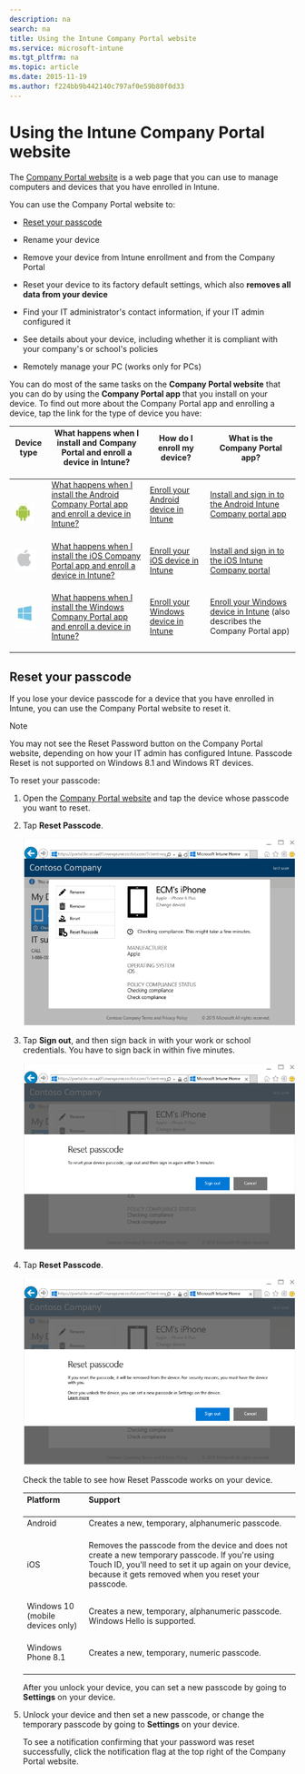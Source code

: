 ```yaml
---
description: na
search: na
title: Using the Intune Company Portal website
ms.service: microsoft-intune
ms.tgt_pltfrm: na
ms.topic: article
ms.date: 2015-11-19
ms.author: f224bb9b442140c797af0e59b80f0d33
---
```

# Using the Intune Company Portal website
The [Company Portal website](http://portal.manage.microsoft.com) is a web page that you can use to manage computers and devices that you have enrolled in Intune.

You can use the Company Portal website  to:

- [Reset your passcode](#BKMK_iwp_reset_passcode)

- Rename your device

- Remove your device from Intune enrollment and from the Company Portal

- Reset your device to its factory default settings, which also  **removes all data from your device**

- Find your IT administrator's contact information, if your IT admin configured it

- See details about your device, including whether it is compliant with your company's or school's policies

- Remotely manage your PC (works only for PCs)

You can do most of the same tasks on the **Company Portal website** that you can do by using the **Company Portal app** that you install on your device. To find out more about the Company Portal app and enrolling a device, tap the link for the type of device you have:

|Device type <br /> <br />|What happens when I install and Company Portal and enroll a device in Intune? <br /> <br />|How do I enroll my device? <br /> <br />|What is the Company Portal app? <br /> <br />|
|---------------|---------------------------------------------------------------------------------|------------------------------|-----------------------------------|
| <br /> <br />![](../Image/Enroll-Android_logo.JPG) <br /> <br />|[What happens when I install the Android Company Portal app and enroll a device in Intune?](http://technet.microsoft.com/library/mt502762.aspx#BKMK_andr_what_happs_add) <br /> <br />|[Enroll your Android device in Intune](http://technet.microsoft.com/library/mt502762.aspx#BKMK_andr_enroll_devc) <br /> <br />|[Install and sign in to the Android Intune Company portal app](http://technet.microsoft.com/library/mt502762.aspx#BKMK_andr_install_cp_app) <br /> <br />|
|![](../Image/Enroll-Apple_logo.JPG) <br /> <br />|[What happens when I install the iOS Company Portal app and enroll a device in Intune?](http://technet.microsoft.com/library/mt598622.aspx#BKMK_ios_what_happ_enroll) <br /> <br />|[Enroll your iOS device in Intune](http://technet.microsoft.com/library/mt598622.aspx#BKMK_ios_enroll_your_device) <br /> <br />|[Install and sign in to the iOS Intune Company portal](http://technet.microsoft.com/library/mt598622.aspx#BKMK_ios_signin_cp) <br /> <br />|
|![](../Image/Enroll-windows_logo.JPG) <br /> <br />|[What happens when I install the Windows Company Portal app and enroll a device in Intune?](http://technet.microsoft.com/library/mt427782.aspx#BKMK_what_happns_enroll_all) <br /> <br />|[Enroll your Windows device in Intune](http://technet.microsoft.com/library/mt427782.aspx#BKMK_windows_enroll_instrucs) <br /> <br />|[Enroll your Windows device in Intune](http://technet.microsoft.com/library/mt427782.aspx#BKMK_windows_enroll_instrucs) (also describes the Company Portal app) <br /> <br />|

## <a name="BKMK_iwp_reset_passcode"></a>Reset your passcode
If you lose your device passcode for a device that you have enrolled in Intune, you can use the Company Portal website to reset it.

> [!NOTE]
> You may not see the Reset Password button on the Company Portal website, depending on how your IT admin has configured Intune. Passcode Reset is not supported on Windows 8.1 and Windows RT devices.

To reset your passcode:

1. Open the [Company Portal website](http://portal.manage.microsoft.com) and tap the device whose passcode you want to reset.

2. Tap **Reset Passcode**.

   ![](../Image/IW_Help_pics/iwp_1_tap_reset_passcode.png)

3. Tap **Sign out**, and then sign back in with your work or school credentials. You have to sign back in within five minutes.

   ![](../Image/IW_Help_pics/iwp_2_sign_out.png)

4. Tap **Reset Passcode**.

   ![](../Image/IW_Help_pics/iwp_3_tap_reset_passcode_after_signin.png)

   Check the table to see how Reset Passcode works on your device.

   |Platform <br /> <br />|Support <br /> <br />|
   |------------|-----------|
   |Android <br /> <br />|Creates a new, temporary, alphanumeric passcode. <br /> <br />|
   |iOS <br /> <br />|Removes the passcode from the device and does not create a new temporary passcode. If you're using Touch ID, you'll need to set it up again on your device, because it gets removed when you reset your passcode. <br /> <br />|
   |Windows 10 (mobile devices only) <br /> <br />|Creates a new, temporary, alphanumeric passcode. Windows Hello is supported. <br /> <br />|
   |Windows Phone 8.1 <br /> <br />|Creates a new,  temporary, numeric passcode. <br /> <br />|
   After you unlock your device, you can set a new passcode by going to **Settings** on your device.

5. Unlock your device and then set a new passcode, or change the temporary passcode by going to **Settings** on your device.

   To see a notification confirming that your password was reset successfully, click the notification flag at the top right of the Company Portal website.

